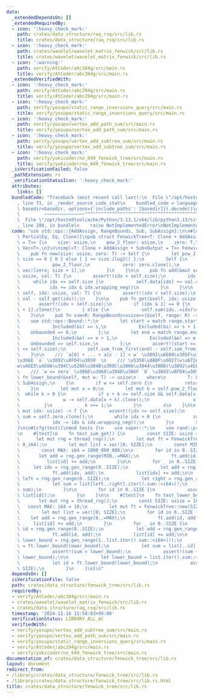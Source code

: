 ```yaml
---
data:
  _extendedDependsOn: []
  _extendedRequiredBy:
  - icon: ':heavy_check_mark:'
    path: crates/data_structure/raq_rsq/src/lib.rs
    title: crates/data_structure/raq_rsq/src/lib.rs
  - icon: ':heavy_check_mark:'
    path: crates/wavelet/wavelet_matrix_fenwick/src/lib.rs
    title: crates/wavelet/wavelet_matrix_fenwick/src/lib.rs
  - icon: ':warning:'
    path: verify/AtCoder/abc384g/src/main.rs
    title: verify/AtCoder/abc384g/src/main.rs
  _extendedVerifiedWith:
  - icon: ':heavy_check_mark:'
    path: verify/AtCoder/abc294g/src/main.rs
    title: verify/AtCoder/abc294g/src/main.rs
  - icon: ':heavy_check_mark:'
    path: verify/yosupo/static_range_inversions_query/src/main.rs
    title: verify/yosupo/static_range_inversions_query/src/main.rs
  - icon: ':heavy_check_mark:'
    path: verify/yosupo/vertex_add_path_sum/src/main.rs
    title: verify/yosupo/vertex_add_path_sum/src/main.rs
  - icon: ':heavy_check_mark:'
    path: verify/yosupo/vertex_add_subtree_sum/src/main.rs
    title: verify/yosupo/vertex_add_subtree_sum/src/main.rs
  - icon: ':heavy_check_mark:'
    path: verify/yukicoder/no_649_fenwick_tree/src/main.rs
    title: verify/yukicoder/no_649_fenwick_tree/src/main.rs
  _isVerificationFailed: false
  _pathExtension: rs
  _verificationStatusIcon: ':heavy_check_mark:'
  attributes:
    links: []
  bundledCode: "Traceback (most recent call last):\n  File \"/opt/hostedtoolcache/Python/3.13.1/x64/lib/python3.13/site-packages/onlinejudge_verify/documentation/build.py\"\
    , line 71, in _render_source_code_stat\n    bundled_code = language.bundle(stat.path,\
    \ basedir=basedir, options={'include_paths': [basedir]}).decode()\n          \
    \         ~~~~~~~~~~~~~~~^^^^^^^^^^^^^^^^^^^^^^^^^^^^^^^^^^^^^^^^^^^^^^^^^^^^^^^^^^^^^^^^^^\n\
    \  File \"/opt/hostedtoolcache/Python/3.13.1/x64/lib/python3.13/site-packages/onlinejudge_verify/languages/rust.py\"\
    , line 288, in bundle\n    raise NotImplementedError\nNotImplementedError\n"
  code: "use std::ops::{AddAssign, RangeBounds, Sub, SubAssign};\n\n#[derive(Debug,\
    \ PartialEq, Eq, Clone)]\npub struct FenwickTree<T: Clone + AddAssign + Sub<Output\
    \ = T>> {\n    size: usize,\n    pow_2_floor: usize,\n    zero: T,\n    data:\
    \ Vec<T>,\n}\n\nimpl<T: Clone + AddAssign + Sub<Output = T>> FenwickTree<T> {\n\
    \    pub fn new(size: usize, zero: T) -> Self {\n        let pow_2_floor = if\
    \ size == 0 { 0 } else { 1 << size.ilog2() };\n        Self {\n            size,\n\
    \            pow_2_floor,\n            zero: zero.clone(),\n            data:\
    \ vec![zero; size + 1],\n        }\n    }\n\n    pub fn add(&mut self, mut idx:\
    \ usize, val: T) {\n        assert!(idx < self.size);\n        idx += 1;\n   \
    \     while idx <= self.size {\n            self.data[idx] += val.clone();\n \
    \           idx += idx & idx.wrapping_neg()\n        }\n    }\n\n    pub fn set(&mut\
    \ self, idx: usize, val: T) {\n        assert!(idx < self.size);\n        self.add(idx,\
    \ val - self.get(idx));\n    }\n\n    pub fn get(&self, idx: usize) -> T {\n \
    \       assert!(idx < self.size);\n        if (idx & 1) == 0 {\n            self.data[idx\
    \ + 1].clone()\n        } else {\n            self.sum(idx..=idx)\n        }\n\
    \    }\n\n    pub fn sum<R: RangeBounds<usize>>(&self, range: R) -> T {\n    \
    \    use std::ops::Bound::*;\n        let start = match range.start_bound() {\n\
    \            Included(&s) => s,\n            Excluded(&s) => s + 1,\n        \
    \    Unbounded => 0,\n        };\n        let end = match range.end_bound() {\n\
    \            Included(&e) => e + 1,\n            Excluded(&e) => e,\n        \
    \    Unbounded => self.size,\n        };\n        assert!(start <= end && end\
    \ <= self.size);\n        self.sum_from_first(end) - self.sum_from_first(start)\n\
    \    }\n\n    /// `a[0] + ... + a[x - 1] < w` \u3092\u6E80\u305F\u3059\u6700\u5927\
    \u306E `x` \u3092\u8FD4\u3059  \n    /// \u5358\u8ABF\u6027(w\u672A\u6E80\u3068\
    w\u4EE5\u4E0A\u304C\u5206\u304B\u308C\u3066\u3044\u308B)\u3092\u4EEE\u5B9A  \n\
    \    /// `w <= zero` \u306E\u3068\u304D\u306F `0` \u3092\u8FD4\u3059\n    pub\
    \ fn lower_bound(&self, mut w: T) -> usize\n    where\n        T: PartialOrd +\
    \ SubAssign,\n    {\n        if w <= self.zero {\n            return 0;\n    \
    \    }\n        let mut x = 0;\n        let mut k = self.pow_2_floor;\n      \
    \  while k > 0 {\n            if x + k <= self.size && self.data[x + k] < w {\n\
    \                w -= self.data[x + k].clone();\n                x += k;\n   \
    \         }\n            k >>= 1;\n        }\n        x\n    }\n\n    fn sum_from_first(&self,\
    \ mut idx: usize) -> T {\n        assert!(idx <= self.size);\n        let mut\
    \ sum = self.zero.clone();\n        while idx > 0 {\n            sum += self.data[idx].clone();\n\
    \            idx -= idx & idx.wrapping_neg();\n        }\n        sum\n    }\n\
    }\n\n#[cfg(test)]\nmod tests {\n    use super::*;\n    use rand::prelude::*;\n\
    \n    #[test]\n    fn test_sum_get() {\n        const SIZE: usize = 1000;\n  \
    \      let mut rng = thread_rng();\n        let mut ft = FenwickTree::new(SIZE,\
    \ 0_i64);\n        let mut list = vec![0; SIZE];\n        const MIN: i64 = -1000_000_000;\n\
    \        const MAX: i64 = 1000_000_000;\n\n        for id in 0..SIZE {\n     \
    \       let add = rng.gen_range(MIN..=MAX);\n            ft.add(id, add);\n  \
    \          list[id] += add;\n        }\n\n        for _ in 0..SIZE {\n       \
    \     let idx = rng.gen_range(0..SIZE);\n            let add = rng.gen_range(MIN..=MAX);\n\
    \            ft.add(idx, add);\n            list[idx] += add;\n\n            let\
    \ left = rng.gen_range(0..SIZE);\n            let right = rng.gen_range(left..=SIZE);\n\
    \            let sum = list[left..right].iter().sum::<i64>();\n            assert_eq!(ft.sum(left..right),\
    \ sum);\n        }\n\n        for id in 0..SIZE {\n            assert_eq!(ft.get(id),\
    \ list[id]);\n        }\n    }\n\n    #[test]\n    fn test_lower_bound() {\n \
    \       let mut rng = thread_rng();\n        const SIZE: usize = 1000;\n     \
    \   const MAX: i64 = 10;\n        let mut ft = FenwickTree::new(SIZE, 0_i64);\n\
    \        let mut list = vec![0; SIZE];\n        for id in 0..SIZE {\n        \
    \    let add = rng.gen_range(0..=MAX);\n            ft.add(id, add);\n       \
    \     list[id] += add;\n        }\n        for _ in 0..SIZE {\n            let\
    \ id = rng.gen_range(0..SIZE);\n            let add = rng.gen_range(0..=MAX);\n\
    \            ft.add(id, add);\n            list[id] += add;\n\n            let\
    \ lower_bound = rng.gen_range(1..list.iter().sum::<i64>());\n            let id\
    \ = ft.lower_bound(lower_bound);\n            let sum = list[..id].iter().sum::<i64>();\n\
    \            assert!(sum < lower_bound);\n            assert!(sum + list[id] >=\
    \ lower_bound);\n\n            let lower_bound = list.iter().sum::<i64>() + 1;\n\
    \            let id = ft.lower_bound(lower_bound);\n            assert_eq!(id,\
    \ SIZE);\n        }\n    }\n}\n"
  dependsOn: []
  isVerificationFile: false
  path: crates/data_structure/fenwick_tree/src/lib.rs
  requiredBy:
  - verify/AtCoder/abc384g/src/main.rs
  - crates/wavelet/wavelet_matrix_fenwick/src/lib.rs
  - crates/data_structure/raq_rsq/src/lib.rs
  timestamp: '2024-12-16 15:58:03+09:00'
  verificationStatus: LIBRARY_ALL_AC
  verifiedWith:
  - verify/yosupo/vertex_add_subtree_sum/src/main.rs
  - verify/yosupo/vertex_add_path_sum/src/main.rs
  - verify/yosupo/static_range_inversions_query/src/main.rs
  - verify/AtCoder/abc294g/src/main.rs
  - verify/yukicoder/no_649_fenwick_tree/src/main.rs
documentation_of: crates/data_structure/fenwick_tree/src/lib.rs
layout: document
redirect_from:
- /library/crates/data_structure/fenwick_tree/src/lib.rs
- /library/crates/data_structure/fenwick_tree/src/lib.rs.html
title: crates/data_structure/fenwick_tree/src/lib.rs
---
```

